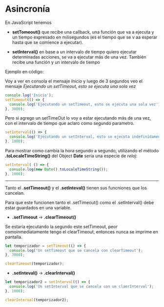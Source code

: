 # Asincronía

En JavaScript tenemos

- **setTomeout()** que recibe una callback, una función que va a ejecuta y un tiempo expresado en milisegundos (es el tiempo que se v aa esperar hasta que se comience a ejecutar).

- **setInterval()** en base a un intervalo de tiempo quiero ejecutar determinadas acciones, se va a ejecutar más de una vez. También recibe una función y un intervalo de tiempo

Ejemplo en código:

Voy a ver en consola el mensaje *Inicio* y luego de 3 segundos veo el mensaje *Ejecutando un setTimeout, esto se ejecuta una sola vez* 

```JavaScript
console.log('Inicio');
setTimeout(() => {
  console.log('Ejecutando un setTimeout, esto se ejecuta una sola vez');
}, 3000);
```

Pero si agrego un setTimeOut lo voy a estar ejecutando más de una vez, con el intervalo de tiempo que aclaro como segundo parametro.

```JavaScript
setInterval(() => {
  console.log('Ejecutando un setInterval, esto se ejecuta indefinidamente, cada cierto intervalo de tiempo');
}, 1000);
```

Para mostrar como cambia la hora segundo a segundo, utilizando el método **.toLocaleTimeString()** del Object **Date** sería una especie de *reloj*:

```JavaScript
setInterval( () => {
  console.log(new Date().toLocaleTimeString());
}, 1000);
```

---

Tanto el **.setTimeout()** y el **.setInteval()** tienen sus funcniones que los cancelan.

Para que este funcionen tanto el .setTimeout() como el .setInterval() debe estar guardados en una variable.

- **.setTimeout** -> **.clearTimeout()**

Se estaría ejecutando la segundo este setTimeout, peor comoinmediatamente tengo el clearTimeout, entonces nunca se imprime en pantalla.

```JavaScript
let temporizador = setTimeout(() => {
  console.log('Un setTimeout que se cancela con clearTimeout');
}, 3000);

clearTimeout(temporizador);
```


- **.setInteval()** -> **.clearInterval()**

```JavaScript
let temporizador2 = setInterval(() => {
  console.log('Un setInterval que se cancela con un claerInterval');
}, 1000);

clearInterval(temporizador2);
```